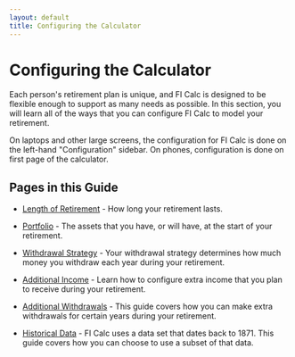 ```yaml
---
layout: default
title: Configuring the Calculator
---
```


# Configuring the Calculator

Each person's retirement plan is unique, and FI Calc is designed to be flexible
enough to support as many needs as possible. In this section, you will learn all
of the ways that you can configure FI Calc to model your retirement.

On laptops and other large screens, the configuration for FI Calc is done on the
left-hand "Configuration" sidebar. On phones, configuration is done on first
page of the calculator.

## Pages in this Guide

- [Length of Retirement](/configuration/length-of-retirement/) - How long your
  retirement lasts.

- [Portfolio](/configuration/portfolio/) - The assets that you have, or will
  have, at the start of your retirement.

- [Withdrawal Strategy](/configuration/withdrawal-strategy/) - Your withdrawal
  strategy determines how much money you withdraw each year during your
  retirement.

- [Additional Income](/configuration/additional-income/) - Learn how to
  configure extra income that you plan to receive during your retirement.

- [Additional Withdrawals](/configuration/additional-withdrawal/) - This guide
  covers how you can make extra withdrawals for certain years during your
  retirement.

- [Historical Data](/configuration/historical-data/) - FI Calc uses a data set
  that dates back to 1871. This guide covers how you can choose to use a subset
  of that data.
